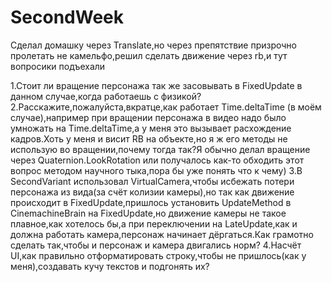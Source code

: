 # SecondWeek

Сделал домашку через Translate,но через препятствие призрочно пролетать не камельфо,решил сделать движение через rb,и тут вопросики подъехали

1.Стоит ли вращение персонажа так же засовывать в FixedUpdate в данном случае,когда работаешь с физикой? 
2.Расскажите,пожалуйста,вкратце,как работает Time.deltaTime (в моём случае),например при вращении персонажа в видео надо было умножать на Time.deltaTime,а у меня это вызывает расхождение кадров.Хоть у меня и висит RB на объекте,но я ж его методы не использую во вращении,почему тогда так?Я обычно делал вращение через Quaternion.LookRotation или получалось как-то обходить этот вопрос методом научного тыка,пора бы уже понять что к чему) 
3.В SecondVariant использовал VirtualCamera,чтобы исбежать потери персонажа из вида(за счёт колизии камеры),но так как движение происходит в FixedUpdate,пришлось установить UpdateMethod в CinemachineBrain на FixedUpdate,но движение камеры не такое плавное,как хотелось бы,а при переключении на LateUpdate,как и должна работать камера,персонаж начинает дёргаться.Как грамотно сделать так,чтобы и персонаж и камера двигались норм?
4.Насчёт UI,как правильно отформатировать строку,чтобы не пришлось(как у меня),создавать кучу текстов и подгонять их?
